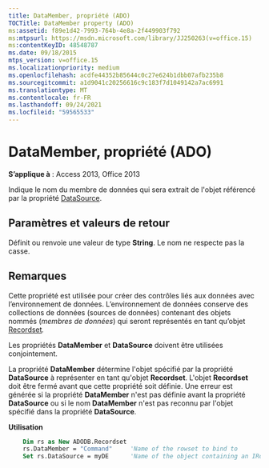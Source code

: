 ```yaml
---
title: DataMember, propriété (ADO)
TOCTitle: DataMember property (ADO)
ms:assetid: f89e1d42-7993-764b-4e8a-2f449903f792
ms:mtpsurl: https://msdn.microsoft.com/library/JJ250263(v=office.15)
ms:contentKeyID: 48548787
ms.date: 09/18/2015
mtps_version: v=office.15
ms.localizationpriority: medium
ms.openlocfilehash: acdfe44352b85644c0c27e624b1dbb07afb235b8
ms.sourcegitcommit: a1d9041c20256616c9c183f7d1049142a7ac6991
ms.translationtype: MT
ms.contentlocale: fr-FR
ms.lasthandoff: 09/24/2021
ms.locfileid: "59565533"
---
```

# <a name="datamember-property-ado"></a>DataMember, propriété (ADO)

**S’applique à** : Access 2013, Office 2013

Indique le nom du membre de données qui sera extrait de l'objet référencé par la propriété [DataSource](datasource-property-ado.md).

## <a name="settings-and-return-values"></a>Paramètres et valeurs de retour

Définit ou renvoie une valeur de type **String**. Le nom ne respecte pas la casse.

## <a name="remarks"></a>Remarques

Cette propriété est utilisée pour créer des contrôles liés aux données avec l’environnement de données. L’environnement de données conserve des collections de données (sources de données) contenant des objets nommés (*membres de données*) qui seront représentés en tant qu’objet [Recordset](recordset-object-ado.md)*.*

Les propriétés **DataMember** et **DataSource** doivent être utilisées conjointement.

La propriété **DataMember** détermine l'objet spécifié par la propriété **DataSource** à représenter en tant qu'objet **Recordset**. L'objet **Recordset** doit être fermé avant que cette propriété soit définie. Une erreur est générée si la propriété **DataMember** n'est pas définie avant la propriété **DataSource** ou si le nom **DataMember** n'est pas reconnu par l'objet spécifié dans la propriété **DataSource**.

**Utilisation**

```vb
    Dim rs as New ADODB.Recordset
    rs.DataMember = "Command"     'Name of the rowset to bind to
    Set rs.DataSource = myDE      'Name of the object containing an IRowset
```
